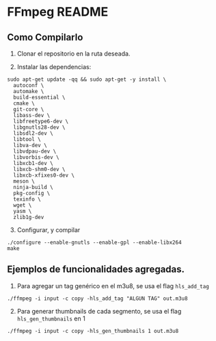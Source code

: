 FFmpeg README
=============
## Como Compilarlo

1) Clonar el repositorio en la ruta deseada.

2) Instalar las dependencias:
```
sudo apt-get update -qq && sudo apt-get -y install \
  autoconf \
  automake \
  build-essential \
  cmake \
  git-core \
  libass-dev \
  libfreetype6-dev \
  libgnutls28-dev \
  libsdl2-dev \
  libtool \
  libva-dev \
  libvdpau-dev \
  libvorbis-dev \
  libxcb1-dev \
  libxcb-shm0-dev \
  libxcb-xfixes0-dev \
  meson \
  ninja-build \
  pkg-config \
  texinfo \
  wget \
  yasm \
  zlib1g-dev
```
3) Configurar, y compilar

```
./configure --enable-gnutls --enable-gpl --enable-libx264
make
```


## Ejemplos de funcionalidades agregadas.

1) Para agregar un tag genérico en el m3u8, se usa el flag `hls_add_tag`

```
./ffmpeg -i input -c copy -hls_add_tag "ALGUN TAG" out.m3u8
```

2) Para generar thumbnails de cada segmento, se usa el flag `hls_gen_thumbnails` en 1 
```
./ffmpeg -i input -c copy -hls_gen_thumbnails 1 out.m3u8
```
